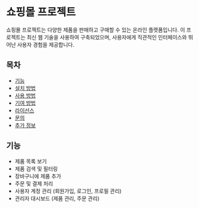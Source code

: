 # 쇼핑몰 프로젝트

쇼핑몰 프로젝트는 다양한 제품을 판매하고 구매할 수 있는 온라인 플랫폼입니다. 이 프로젝트는 최신 웹 기술을 사용하여 구축되었으며, 사용자에게 직관적인 인터페이스와 뛰어난 사용자 경험을 제공합니다.

## 목차

- [기능](#기능)
- [설치 방법](#설치-방법)
- [사용 방법](#사용-방법)
- [기여 방법](#기여-방법)
- [라이선스](#라이선스)
- [문의](#문의)
- [추가 정보](#추가-정보)

## 기능

- 제품 목록 보기
- 제품 검색 및 필터링
- 장바구니에 제품 추가
- 주문 및 결제 처리
- 사용자 계정 관리 (회원가입, 로그인, 프로필 관리)
- 관리자 대시보드 (제품 관리, 주문 관리)
